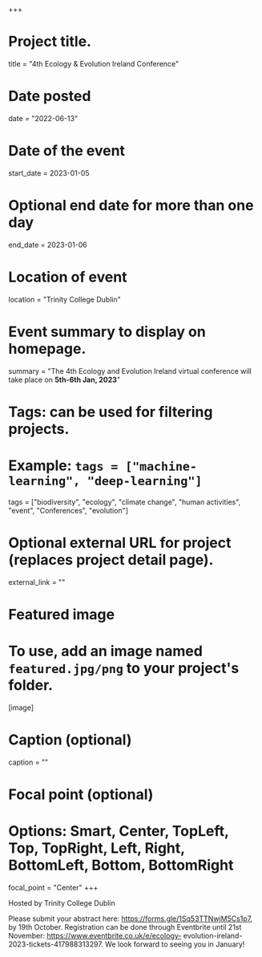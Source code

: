 +++
# Project title.
title = "4th Ecology & Evolution Ireland Conference"

# Date posted
date = "2022-06-13"

# Date of the event
start_date = 2023-01-05

# Optional end date for more than one day
end_date = 2023-01-06

# Location of event
location = "Trinity College Dublin"

# Event summary to display on homepage.
summary = "The 4th Ecology and Evolution Ireland virtual conference will take place on **5th-6th Jan, 2023**"

# Tags: can be used for filtering projects.
# Example: `tags = ["machine-learning", "deep-learning"]`
tags = ["biodiversity", "ecology", "climate change", "human activities", "event", "Conferences", "evolution"]

# Optional external URL for project (replaces project detail page).
external_link = ""

# Featured image
# To use, add an image named `featured.jpg/png` to your project's folder.
[image]
  # Caption (optional)
  caption = ""

  # Focal point (optional)
  # Options: Smart, Center, TopLeft, Top, TopRight, Left, Right, BottomLeft, Bottom, BottomRight
  focal_point = "Center"
+++

Hosted by Trinity College Dublin

Please submit your abstract here: https://forms.gle/1Sq53TTNwjM5Cs1p7, by 19th October. Registration
can be done through Eventbrite until 21st November: https://www.eventbrite.co.uk/e/ecology-
evolution-ireland-2023-tickets-417988313297. We look forward to seeing you in January!
